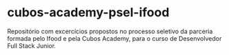 # cubos-academy-psel-ifood

Repositório com excercícios propostos no processo seletivo da parceria formada pelo Ifood e pela Cubos Academy, para o curso de Desenvolvedor Full Stack Junior.